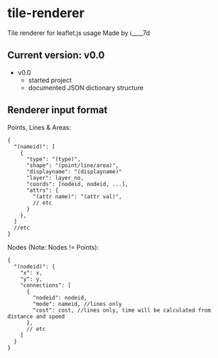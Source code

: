 # tile-renderer
Tile renderer for leaflet.js usage
Made by i____7d

## Current version: v0.0
* v0.0
  * started project
  * documented JSON dictionary structure

## Renderer input format
Points, Lines & Areas:
```
{
  "(nameid)": [
    {
      "type": "(type)",
      "shape": "(point/line/area)",
      "displayname": "(displayname)"
      "layer": layer_no,
      "coords": [nodeid, nodeid, ...],
      "attrs": {
        "(attr name)": "(attr val)",
        // etc
      }
    },
  ]
  //etc
}
```

Nodes (Note: Nodes != Points):
```
{
  "(nodeid)": {
    "x": x,
    "y": y,
    "connections": [
      {
        "nodeid": nodeid,
        "mode": nameid, //lines only
        "cost": cost, //lines only, time will be calculated from distance and speed
      },
      // etc
    ]
  }
}
```
